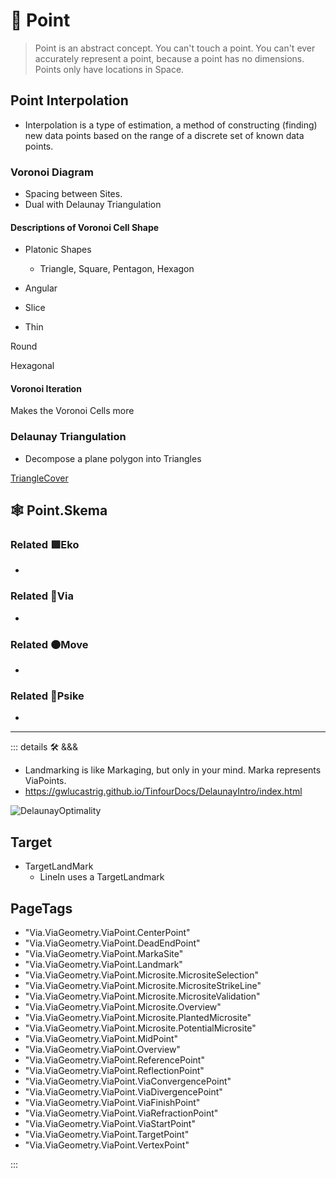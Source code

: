 # 🔻 <via>Point</via>

> Point is an abstract concept. You can't touch a point. You can't ever accurately represent a point, because a point has no dimensions. Points only have locations in Space.

## Point Interpolation

- Interpolation is a type of estimation, a method of constructing (finding) new data points based on the range of a discrete set of known data points.

### Voronoi Diagram

- Spacing between Sites.
- Dual with Delaunay Triangulation

#### Descriptions of Voronoi Cell Shape

- Platonic Shapes
    - Triangle, Square, Pentagon, Hexagon

- Angular

- Slice

- Thin

Round

Hexagonal

#### Voronoi Iteration

Makes the Voronoi Cells more

### Delaunay Triangulation

- Decompose a plane polygon into Triangles

[TriangleCover](/encyclopedia/Via/AreaCover/TriangleCover)

## 🕸 Point.Skema

### Related 🟩<eko>Eko</eko>

-

### Related 🔻<via>Via</via>

-

### Related 🟠<move>Move</move>

-

### Related 💜<psike>Psike</psike>

-

---

<!-- =================================================== -->
<!-- =================================================== -->
<!-- =================================================== -->
<!-- =================================================== -->
<!-- =================================================== -->
::: details 🛠 <dev>&&&</dev>

- Landmarking is like Markaging, but only in your mind. Marka represents ViaPoints.
- <https://gwlucastrig.github.io/TinfourDocs/DelaunayIntro/index.html>

![DelaunayOptimality](/Via/Voronoi/DelaunayOptimality.png)

## Target

- TargetLandMark
    - LineIn uses a TargetLandmark

<h2>PageTags</h2>

- "Via.ViaGeometry.ViaPoint.CenterPoint"
- "Via.ViaGeometry.ViaPoint.DeadEndPoint"
- "Via.ViaGeometry.ViaPoint.MarkaSite"
- "Via.ViaGeometry.ViaPoint.Landmark"
- "Via.ViaGeometry.ViaPoint.Microsite.MicrositeSelection"
- "Via.ViaGeometry.ViaPoint.Microsite.MicrositeStrikeLine"
- "Via.ViaGeometry.ViaPoint.Microsite.MicrositeValidation"
- "Via.ViaGeometry.ViaPoint.Microsite.Overview"
- "Via.ViaGeometry.ViaPoint.Microsite.PlantedMicrosite"
- "Via.ViaGeometry.ViaPoint.Microsite.PotentialMicrosite"
- "Via.ViaGeometry.ViaPoint.MidPoint"
- "Via.ViaGeometry.ViaPoint.Overview"
- "Via.ViaGeometry.ViaPoint.ReferencePoint"
- "Via.ViaGeometry.ViaPoint.ReflectionPoint"
- "Via.ViaGeometry.ViaPoint.ViaConvergencePoint"
- "Via.ViaGeometry.ViaPoint.ViaDivergencePoint"
- "Via.ViaGeometry.ViaPoint.ViaFinishPoint"
- "Via.ViaGeometry.ViaPoint.ViaRefractionPoint"
- "Via.ViaGeometry.ViaPoint.ViaStartPoint"
- "Via.ViaGeometry.ViaPoint.TargetPoint"
- "Via.ViaGeometry.ViaPoint.VertexPoint"

:::
